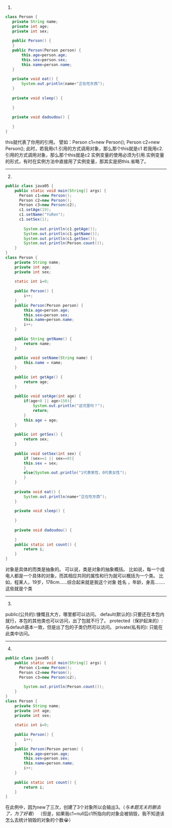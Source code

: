 1. 
 ```java
 class Person {  
    private String name;  
    private int age;  
    private int sex;  
  
    public Person() {  
    }  
    public Person(Person person) {  
        this.age=person.age;  
        this.sex=person.sex;  
        this.name=person.name;  
    }  
  
    private void eat() {  
        System.out.println(name+"正在吃东西");    
    }  
  
    private void sleep() {  
  
    }  
  
    private void dadoudou() {  
  
    }  
}
```
this就代表了你用的引用。
譬如：Person c1=new Person();
	   Person c2=new Person();
此时，若我用c1.引用的方式调用对象，那么那个this就是c1
若我用c2.引用的方式调用对象，那么那个this就是c2
实例变量的使用必须为引用.实例变量的形式，有时在实例方法中直接用了实例变量，那其实是把this.省略了。

---


2. 
```java 
public class java05 {  
    public static void main(String[] args) {  
      Person c1=new Person();  
      Person c2=new Person();  
      Person c3=new Person(c2);  
      c1.setAge(19);  
      c1.setName("YuRen");  
      c1.setSex(1);  
        
        System.out.println(c1.getAge());  
        System.out.println(c1.getName());  
        System.out.println(c1.getSex());
        System.out.println(Person.count());  
    }  
}  
class Person {  
    private String name;  
    private int age;  
    private int sex;  
  
    static int i=0;  
  
    public Person() {  
        i++;  
    }  
    public Person(Person person) {  
        this.age=person.age;  
        this.sex=person.sex;  
        this.name=person.name;  
        i++;  
    }  
  
    public String getName() {  
        return name;  
    }  
  
    public void setName(String name) {  
        this.name = name;  
    }  
  
    public int getAge() {  
        return age;  
    }  
  
    public void setAge(int age) {  
        if(age<0 || age>150){  
            System.out.println("这河里吗？");  
            return;  
        }  
        this.age = age;  
    }  
  
    public int getSex() {  
        return sex;  
    }  
  
    public void setSex(int sex) {  
        if (sex==1 || sex==0){  
        this.sex = sex;  
        }  
        else{System.out.println("1代表男性，0代表女性");  
        }  
    }  
  
    private void eat() {  
        System.out.println(name+"正在吃东西");  
    }  
  
    private void sleep() {  
  
    }  
  
    private void dadoudou() {  
  
    } 
    public static int count() {  
        return i;  
    }  
}
```

对象是具体的而类是抽象的。
可以说，类是对象的抽象概括。
比如说，每一个成电人都是一个具体的对象，而其相应共同的属性和行为就可以概括为一个类。
比如，程某人，19岁，178cm......综合起来就是我这个对象
	   姓名    ，年龄，身高........  这些就是个类    

---
3. 
public(公共的):慷慨且大方，哪里都可以访问。
default(默认的):只要还在本包内就行，本包的其他类也可以访问，出了包就不行了。
protected（保护起来的）:与default基本一致，但是出了包的子类仍然可以访问。
private(私有的): 只能在此类中访问。

---
4. 

```java
public class java05 {  
    public static void main(String[] args) {  
      Person c1=new Person();  
      Person c2=new Person();  
      Person c3=new Person(c2);   
        
        System.out.println(Person.count());  
    }  
}  
class Person {  
    private String name;  
    private int age;  
    private int sex;  
  
    static int i=0;  
  
    public Person() {  
        i++;  
    }  
    public Person(Person person) {  
        this.age=person.age;  
        this.sex=person.sex;  
        this.name=person.name;  
        i++;  
    }  
  
    public static int count() {  
        return i;  
    }  
}
```
在此例中，因为new了三次，创建了3个对象所以会输出3。（*与本题无关的删去了，为了好看*）
（但是，如果我c1=null后c1所指向的对象会被销毁，我不知道该怎么去统计销毁的对象的个数😭）
